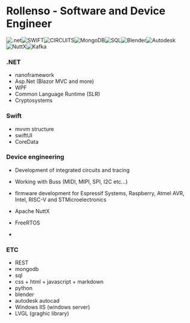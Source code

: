 # Rollenso - Software and Device Engineer 

![.net](https://img.shields.io/badge/.net-black?style=for-the-badge&logo=.net)![SWIFT](https://img.shields.io/badge/swift-black?style=for-the-badge&logo=Swift)![CIRCUITS](https://img.shields.io/badge/Circuits-black?style=for-the-badge&logo=espressif)![MongoDB](https://img.shields.io/badge/MongoDB-black?style=for-the-badge&logo=MongoDB)![SQL](https://img.shields.io/badge/SQL-black?style=for-the-badge&logo=MySQL)![Blender](https://img.shields.io/badge/blender-black?style=for-the-badge&logo=blender)![Autodesk](https://img.shields.io/badge/Autodesk%20Autocad-black?style=for-the-badge&logo=autodesk)![NuttX](https://img.shields.io/badge/Apache%20NuttX-black?style=for-the-badge&logo=apache)![Kafka](https://img.shields.io/badge/Apache%20Kafka-black?style=for-the-badge&logo=apachekafka)

### .NET
* nanoframework
* Asp.Net (Blazor MVC and more)
* WPF 
* Common Language Runtime (SLR)
* Cryptosystems

### Swift
* mvvm structure
* swiftUI
* CoreData

### Device engineering
* Development of integrated circuits and tracing
* Working with Buss (MIDI, MIPI, SPI, I2C etc...)
* firmware development for Espressif Systems, Raspberry, Atmel AVR, Intel, RISC-V and STMicroelectronics 
* Apache NuttX
* FreeRTOS

* 
### ETC
* REST
* mongodb
* sql
* css + html + javascript + markdown
* python
* blender
* autodesk autocad
* Windows IIS (windows server)
* LVGL (graghic library)
